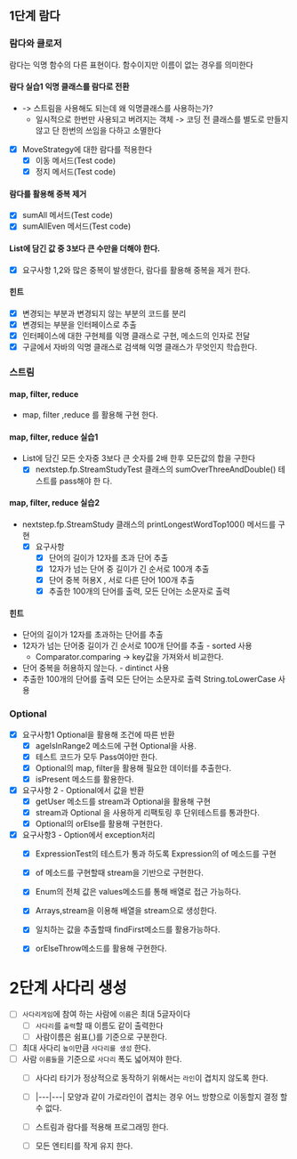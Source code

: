 ## 1단계 람다
### 람다와 클로저
람다는 익명 함수의 다른 표현이다. 함수이지만 이름이 없는 경우를 의미한다
#### 람다 실습1 익명 클래스를 람다로 전환
- -> 스트림을 사용해도 되는데 왜 익명클래스를 사용하는가?
  - 일시적으로 한번만 사용되고 버려지는 객체 -> 코딩 전 클래스를 별도로 만들지 않고 단 한번의 쓰임을 다하고 소멸한다
-[x] MoveStrategy에 대한 람다를 적용한다 
  - [x] 이동 메서드(Test code)
  - [x] 정지 메서드(Test code)
#### 람다를 활용해 중복 제거
-[x] sumAll 메서드(Test code)
-[x] sumAllEven 메서드(Test code)
#### List에 담긴 값 중 3보다 큰 수만을 더해야 한다.
-[x] 요구사항 1,2와 많은 중복이 발생한다, 람다를 활용해 중복을 제거 한다.
#### 힌트
-[x] 변경되는 부분과 변경되지 않는 부분의 코드를 분리 
-[x] 변경되는 부분을 인터페이스로 추출
-[x] 인터페이스에 대한 구현체를 익명 클래스로 구현, 메소드의 인자로 전달
-[x] 구글에서 자바의 익명 클래스로 검색해 익명 클래스가 무엇인지 학습한다.

### 스트림
#### map, filter, reduce
- map, filter ,reduce 를 활용해 구현  한다.

#### map, filter, reduce 실습1
- List에 담긴 모든 숫자중 3보다 큰 숫자를 2배 한후 모든값의 합을 구한다
  -[x] nextstep.fp.StreamStudyTest 클래스의 sumOverThreeAndDouble() 테스트를 pass해야 한
    다.
#### map, filter, reduce 실습2
- nextstep.fp.StreamStudy 클래스의 printLongestWordTop100() 메서드를 구현
  -[x] 요구사항
    -[x] 단어의 길이가 12자를 초과 단어 추출
    -[x] 12자가 넘는 단어 중 길이가 긴 순서로 100개 추출
    -[x] 단어 중복 허용X , 서로 다른 단어 100개 추출
    -[x] 추출한 100개의 단어를 출력, 모든 단어는 소문자로 출력

#### 힌트
- 단어의 길이가 12자를 초과하는 단어를 추출 
- 12자가 넘는 단어중 길이가 긴 순서로 100개 단어를 추출 - sorted 사용
  - Comparator.comparing -> key값을 가져와서 비교한다.
- 단어 중복을 허용하지 않는다. - dintinct 사용
- 추출한 100개의 단어를 출력 모든 단어는 소문자로 출력 String.toLowerCase 사용

### Optional
-[x] 요구사항1 Optional을 활용해 조건에 따른 반환
  - [x] ageIsInRange2 메소드에 구현 Optional을 사용.
  - [x] 테스트 코드가 모두 Pass여야만 한다.
  - [x] Optional의 map, filter을 활용해 필요한 데이터를 추출한다.
  - [x] isPresent 메소드를 활용한다.
  
- [x] 요구사항 2 - Optional에서 값을 반환
  - [x] getUser 메소드를 stream과 Optional을 활용해 구현
  - [x] stream과 Optional 을 사용하게 리팩토링 후 단위테스트를 통과한다.
  - [x] Optional의 orElse를 활용해 구현한다.
  
- [x] 요구사항3 - Option에서 exception처리
  - [x] ExpressionTest의 테스트가 통과 하도록 Expression의 of 메소드를 구현
  - [x] of 메소드를 구현할때 stream을 기반으로 구현한다.
  - [x] Enum의 전체 값은 values메소드를 통해 배열로 접근 가능하다.
  - [x] Arrays,stream을 이용해 배열을 stream으로 생성한다.
  - [x] 일치하는 값을 추출할때 findFirst메소드를 활용가능하다.
  - [x] orElseThrow메소드를 활용해 구현한다.


# 2단계 사다리 생성
- [ ] `사다리게임`에 참여 하는 사람에 `이름`은 최대 5글자이다
  - [ ] `사다리`를 `출력`할 때 이름도 같이 출력한다
  - [ ] 사람이름은 쉼표(,)를 기준으로 구분한다.
- [ ] 최대 사다리 `높이`만큼 `사다리를 생성` 한다.
- [ ] 사람 `이름들`을 기준으로 `사다리` 폭도 넓어져야 한다.
  - [ ] 사다리 타기가 정상적으로 동작하기 위해서는 `라인`이 겹치지 않도록 한다.
  - [ ] |---|---| 모양과 같이 가로라인이 겹치는 경우 어느 방향으로 이동할지 결정 할 수 없다.
  - [ ] 스트림과 람다를 적용해 프로그래밍 한다.
  - [ ] 모든 엔티티를 작게 유지 한다.

